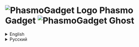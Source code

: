 # <img src="./Resources/$this.Icon.ico" alt="PhasmoGadget Logo"> Phasmo Gadget ![PhasmoGadget Ghost](https://i.imgur.com/77JG6Xw.png)

<details>
<summary>English</summary>

## About Phasmo Gadget
The Phasmo Gadget app for *Phasmophobia* is a companion tool designed to assist players in tracking evidence, identifying ghosts, and navigating the game's mechanics more effectively. The app streamlines gameplay by helping players keep track of clues, suggesting possible ghost types based on collected evidence, and providing reminders and hints that can be especially useful for new players or those looking to improve their investigative skills in *Phasmophobia*.

## Main features
***Main Keybinds***
- **F1**: Show/hide tool
- **F2**: Start/stop the Timer

All keybinds can be changed in Settings.

***Evidence Checklist:***
Easily track the clues you've found to help determine the ghost type.
- **Left-click**: Mark evidence as found
- **Right-click**: Mark evidence as not possible

**What Each Color Means**:
- *Green*: Marked as found evidence
- *Red*: Marked as not possible evidence based on other findings
- *Red with star*: User-marked as not possible evidence

***Difficulty / Maps:***
Select any existing map and set the difficulty level.
- **Left-click/Right-click** the button to the right of the Maps ListBox to set the difficulty for the map and Timer.

***Timer:***
Choose from a few default timers in the list box to the left of the timer. All timers change based on the selected difficulty and map.
- **Left-click**: Start the Timer
- **Right-click**: Set a custom Timer

***Reset:***
- **Left-click**: Resets all information, except for the map, difficulty, and timer.

***Other Information:***
The PG tool has many list boxes, all designed to help you organize information from the truck and journal in a structured, easily accessible way.
- **Top two boxes**: Ghost's first name and surname
- **First top box on the right**: Ghost response type
- **Second top box**: Map
- **Third top box**: Timer type
- **Group of three boxes**: Objectives

***Ghost Description:***
By pressing the arrow in the bottom-right corner, you can open a ghost description where detailed information about each ghost type is stored. Select a ghost in the list box to view its description. If an evidence item appears in green, it is a guaranteed piece of evidence for that ghost.

***Compact Mode:***
Enable Compact Mode in Settings to hide unnecessary information, like name and objectives, for a streamlined view.

***Settings:***
To open Settings, left-click on the cog icon in the top-right corner.
In Settings, you can change the app language, keybinds, size, opacity, sound settings, Compact Mode, and the app color scheme.
- **Left-click** the small color buttons on the right in Settings to set colors or enter RGB values manually.

***Help:***
If you need assistance or have forgotten some important information about Phasmophobia mechanics, open the Help page. It contains details on game mechanics, including specific phrases useful in Phasmophobia.
- **Left-click** the question mark icon in the top-right corner to open Help.

***Data Folder:***
If you encounter an error or want to customize something, you can edit files in the Data folder. Names and surnames are stored in /Data, while ghost and other information can be edited in /Data/[Language]

***Note:***
This tool is independent of Phasmophobia.
It works even without the game installed.
No game data will be read, modified, or saved.

## Screenshots
<img src="https://i.imgur.com/3TWZZln.png" alt="PhasmoGadget Main" width="300"> <img src="https://i.imgur.com/yelarrO.png" alt="PhasmoGadget Settings" width="300">

<img src="https://i.imgur.com/ZZKvCkF.png" alt="PhasmoGadget Main With Ghosts" width="300"> <img src="https://i.imgur.com/l4pO7Ds.png" alt="PhasmoGadget Hints" width="300">

## Installation and launch

### Requirements
- **OS**: Windows 10 and higher
- **Dependencies**: .Net Framework 4.8

### Installing
Simply extract all files from the archive to a folder. The folder should contain one .exe file and a Data folder.

### Launching
To launch PG, ensure all requirements are met. If everything is set up correctly, simply run the .exe file.

</details>
<details>
<summary>Русский</summary>

## О Phasmo Gadget
Приложение Phasmo Gadget для игры *Phasmophobia* — это вспомогательный инструмент, созданный для того, чтобы помочь игрокам отслеживать улики, определять типы призраков и эффективнее разбираться в механиках игры. Приложение упрощает игровой процесс, позволяя игрокам фиксировать подсказки, предлагать возможные типы призраков на основе собранных улик и предоставлять напоминания и подсказки. Это особенно полезно для новичков и тех, кто хочет улучшить свои детективные навыки в *Phasmophobia*.

## Основные возможности
***Главные горячие клавиши***
- **F1**: Показать/скрыть инструмент
- **F2**: Запустить/остановить таймер

Все горячие клавиши можно изменить в настройках.

***Список улик***
Легко отслеживайте найденные улики, чтобы определить тип призрака.
- **Левая кнопка мыши**: Отметить улику как найденную
- **Правая кнопка мыши**: Отметить улику как невозможную

**Что означают цвета**:
- *Зелёный*: Улика отмечена как найденная
- *Красный*: Улика отмечена как невозможная на основе других данных
- *Красный со звездой*: Улика вручную отмечена пользователем как невозможная

***Сложность / Карты***
Выберите любую существующую карту и установите уровень сложности.
- **Левая/Правая кнопка мыши** на кнопке справа от списка карт (Maps ListBox), чтобы установить сложность и таймер для карты.

***Таймер***
Выберите один из стандартных таймеров в списке слева от таймера. Все таймеры автоматически изменяются в зависимости от выбранной сложности и карты.
- **Левая кнопка мыши**: Запустить таймер
- **Правая кнопка мыши**: Установить пользовательский таймер

***Сброс данных***
- **Левая кнопка мыши**: Сбрасывает всю информацию, кроме карты, сложности и таймера.

***Дополнительная информация***
Приложение PG содержит множество списков, которые помогают структурировать и организовать данные из грузовика и журнала:
- **Верхние два поля**: Имя и фамилия призрака
- **Первое верхнее поле справа**: Тип отклика призрака
- **Второе верхнее поле справа**: Карта
- **Третье верхнее поле справа**: Тип таймера
- **Группа из трёх полей**: Задачи

***Описание призраков***
Нажмите стрелку в правом нижнем углу, чтобы открыть раздел описания призраков. Здесь хранится подробная информация о каждом типе призраков. Выберите призрака из списка, чтобы увидеть его описание. Если улика подсвечена зелёным, это означает, что она гарантированно относится к данному призраку.

***Компактный режим***
Включите Компактный режим в настройках, чтобы скрыть ненужную информацию, например имя или задачи, для упрощённого интерфейса.

***Настройки***
Откройте настройки, нажав на иконку шестерёнки в правом верхнем углу.
В настройках можно:
- Изменить язык приложения, горячие клавиши, размер и прозрачность
- Включить или выключить звук и Компактный режим
- Настроить цветовую схему приложения
- Цветовая схема
- Нажмите на маленькие цветные кнопки справа в настройках, чтобы выбрать цвета, или введите значения RGB вручную.

***Справка***
Если вам нужна помощь или вы забыли важную информацию о механиках Phasmophobia, откройте страницу Справки. Она содержит подробности о механиках игры, включая полезные фразы, которые работают в Phasmophobia.
- **Левая кнопка мыши**: Нажмите на значок вопроса в правом верхнем углу, чтобы открыть Справку.

***Папка Data***
Если вы столкнулись с ошибкой или хотите что-то настроить, вы можете отредактировать файлы в папке Data:
- Имена и фамилии находятся в папке /Data.
- Информация о призраках и других данных хранится в /Data/[Language].

***Примечание***
Данный инструмент является независимым от Phasmophobia.
Он работает даже без установленной игры.
Никакие игровые данные не читаются, не изменяются и не сохраняются.

## Скриншоты
<img src="https://i.imgur.com/3TWZZln.png" alt="PhasmoGadget Main" width="300"> <img src="https://i.imgur.com/yelarrO.png" alt="PhasmoGadget Settings" width="300">

<img src="https://i.imgur.com/ZZKvCkF.png" alt="PhasmoGadget Main With Ghosts" width="300"> <img src="https://i.imgur.com/l4pO7Ds.png" alt="PhasmoGadget Hints" width="300">

## Установка и запус

### Системные требования

- **ОС**: Windows 10 и выше
- **Зависимости**: .Net Framework 4.8

### Установка
Просто распакуйте все файлы из архива в папку. Папка должна содержать один .exe файл и папку Data.

### Запус
Чтобы запустить PG, убедитесь, что выполнены все системные требования. Если всё настроено правильно, просто запустите .exe файл.

</details>
